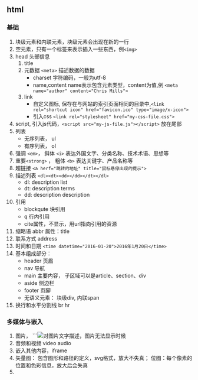 ## html
### 基础
1. 块级元素和内联元素，块级元素会出现在新的一行
2. 空元素，只有一个标签来表示插入一些东西，例```<img>```
3. head 头部信息
    1. title
    2. 元数据 ```<meta>``` 描述数据的数据
        - charset 字符编码，一般为utf-8
        - name,content name表示包含元素类型，content为值,例 ```<meta name="author" content="Chris Mills">```
    3. link
        - 自定义图标, 保存在与网站的索引页面相同的目录中,```<link rel="shortcut icon" href="favicon.ico" type="image/x-icon">```
        - 引入css  ```<link rel="stylesheet" href="my-css-file.css">```
4. script, 引入js代码，```<script src="my-js-file.js"></script>``` 放在尾部
5. 列表
    - 无序列表， ul
    - 有序列表， ol
6. 强调 ```<em>```， 斜体 ```<i>``` 表达外国文字、分类名称、技术术语、思想等
7. 重要```<strong>``` ， 粗体 ```<b>``` 表达关键字、产品名称等
8. 超链接 ```<a herf="跳转的地址" title="鼠标悬停出现的提示">```
9. 描述列表 ```<dl><dt><dd></dd></dt></dl>``` 
    - dl: description list
    - dt: description terms
    - dd: description description
10. 引用
    - blockqute 块引用 
    - q 行内引用 
    - cite属性，不显示，用url指向引用的资源
11. 缩略语 abbr 属性：title
12. 联系方式 address
13. 时间和日期 ```<time datetime="2016-01-20">2016年1月20日</time>```
14. 基本组成部分：
    - header  页眉
    - nav 导航
    - main 主要内容， 子区域可以是article、section、div
    - aside 侧边栏
    - footer 页脚
    - 无语义元素： 块级div, 内联span
15. 换行和水平分割线 br hr
### 多媒体与嵌入
1. 图片， ```<img src="服务器相对地址或者网址" alt="对图片文字描述，图片无法显示时候" title="悬停时显示">
2. 音频和视频 video audio
3. 嵌入其他内容，iframe
4. 矢量图： 包含图形和路径的定义，svg格式，放大不失真； 位图：每个像素的位置和色彩信息，放大后会失真
5. 